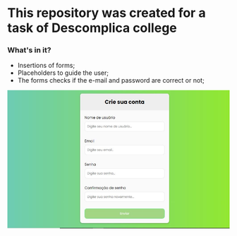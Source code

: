 # This repository was created for a task of Descomplica college 

### What's in it? 

- Insertions of forms;
- Placeholders to guide the user; 
- The forms checks if the e-mail and password are correct or not;

![This is the layout](https://github.com/NathaliaMdev/create_your_account_form/blob/main/img/layout_forms.JPG)
